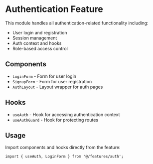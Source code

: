 
# Authentication Feature

This module handles all authentication-related functionality including:

- User login and registration
- Session management
- Auth context and hooks
- Role-based access control

## Components

- `LoginForm` - Form for user login
- `SignupForm` - Form for user registration
- `AuthLayout` - Layout wrapper for auth pages

## Hooks

- `useAuth` - Hook for accessing authentication context
- `useAuthGuard` - Hook for protecting routes

## Usage

Import components and hooks directly from the feature:

```tsx
import { useAuth, LoginForm } from '@/features/auth';
```
